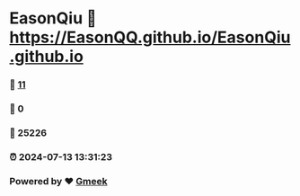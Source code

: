 # EasonQiu :link: https://EasonQQ.github.io/EasonQiu.github.io 
### :page_facing_up: [11](https://EasonQQ.github.io/EasonQiu.github.io/tag.html) 
### :speech_balloon: 0 
### :hibiscus: 25226 
### :alarm_clock: 2024-07-13 13:31:23 
### Powered by :heart: [Gmeek](https://github.com/Meekdai/Gmeek)

